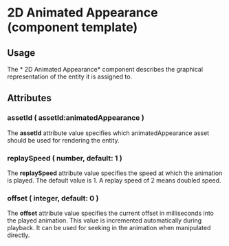 # 2D Animated Appearance (component template)

## Usage

The * 2D Animated Appearance* component describes the graphical representation of the entity it is assigned to.


## Attributes

### assetId ( assetId:animatedAppearance )

The **assetId** attribute value specifies which animatedAppearance asset should be used for rendering the entity.


### replaySpeed ( number, default: 1 )

The **replaySpeed** attribute value specifies the speed at which the animation is played. The default value is 1. A replay speed of 2 means doubled speed.


### offset ( integer, default: 0 )

The **offset** attribute value specifies the current offset in milliseconds into the played animation. This value is incremented automatically during playback.
It can be used for seeking in the animation when manipulated directly.
